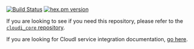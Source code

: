 [![Build Status](https://secure.travis-ci.org/CloudI/cloudi_service_http_cowboy.png?branch=master)](http://travis-ci.org/CloudI/cloudi_service_http_cowboy)
[![hex.pm version](https://img.shields.io/hexpm/v/cloudi_service_http_cowboy.svg)](https://hex.pm/packages/cloudi_service_http_cowboy)

If you are looking to see if you need this repository, please refer to the [`cloudi_core` repository](https://github.com/CloudI/cloudi_core#about).

If you are looking for CloudI service integration documentation, [go here](https://github.com/CloudI/CloudI#integration).

